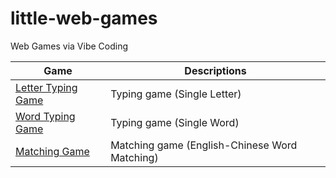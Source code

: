 # little-web-games
Web Games via Vibe Coding

| Game  | Descriptions |
| ----- | -------- |
| [Letter Typing Game](https://tcchiang.github.io/little-web-games/falling_letters_typing_game.html) | Typing game (Single Letter) |
| [Word Typing Game](https://tcchiang.github.io/little-web-games/falling_words_typing_game.html) | Typing game (Single Word) |
| [Matching Game](https://tcchiang.github.io/little-web-games/english-chinese-card-game.html) | Matching game (English-Chinese Word Matching) |



